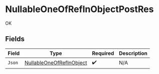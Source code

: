 # NullableOneOfRefInObjectPostRes

OK


## Fields

| Field                                                                       | Type                                                                        | Required                                                                    | Description                                                                 |
| --------------------------------------------------------------------------- | --------------------------------------------------------------------------- | --------------------------------------------------------------------------- | --------------------------------------------------------------------------- |
| `Json`                                                                      | [NullableOneOfRefInObject](../../Models/Shared/NullableOneOfRefInObject.md) | :heavy_check_mark:                                                          | N/A                                                                         |